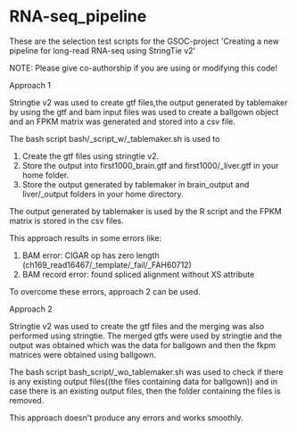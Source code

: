 # RNA-seq_pipeline


These are the selection test scripts for the GSOC-project 'Creating a new pipeline for long-read RNA-seq using StringTie v2'

NOTE: Please give co-authorship if you are using or modifying this code!

Approach 1

Stringtie v2 was used to create gtf files,the output generated by tablemaker by using the gtf and bam input files  was used to
create a ballgown object and an FPKM matrix was generated and stored into a csv file.

The bash script bash/_script_w/_tablemaker.sh is used to 
1) Create the gtf files using stringtie v2.
2) Store the output into first1000_brain.gtf and first1000/_liver.gtf in your home folder.
3) Store the output generated by tablemaker in brain_output and liver/_output folders in your home directory.

The output generated by tablemaker is used by the R script and the FPKM matrix is stored in the csv files.

This approach results in some errors like:
1) BAM error: CIGAR op has zero length (ch169_read16467/_template/_fail/_FAH60712)
2) BAM record error: found spliced alignment without XS attribute

To overcome these errors, approach 2 can be used. 

Approach 2

Stringtie v2 was used to create the gtf files and the merging was also performed using stringtie. The merged gtfs were used by stringtie and 
the output was obtained which was the data for ballgown and then the fkpm matrices were obtained using ballgown.

The bash script bash_script/_wo_tablemaker.sh was used to check if there is any existing output files((the files containing data for ballgown)) and in case there is an
existing output files, then the folder containing the files is removed.

This approach doesn't produce any errors and works smoothly.

